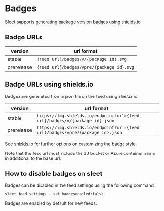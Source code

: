 # Badges

Sleet supports generating package version badges using [shields.io](https://shields.io/)

## Badge URLs

| version | url format |
| ------- | --- |
| stable |  `{feed url}/badges/v/{package id}.svg` |
| prerelease |  `{feed url}/badges/vpre/{package id}.svg` |

## Badge URLs using shields.io

Badges are generated from a json file on the feed using *shields.io*

| version | url format |
| ------- | --- |
| stable |  `https://img.shields.io/endpoint?url={feed url}/badges/v/{package id}.json` |
| prerelease |  `https://img.shields.io/endpoint?url={feed url}/badges/vpre/{package id}.json` |

See [shields.io](https://shields.io/) for further options on customizing the badge style.

Note that the feed url must include the S3 bucket or Azure container name in additional to the base url.

## How to disable badges on sleet
Badges can be disabled in the feed settings using the following command

`sleet feed-settings --set badgesenabled:false`

Badges are enabled by default for new feeds.
